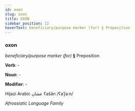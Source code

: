```yaml
---
id: oxon
slug: oxon
title: OXON
sidebar_position: 12
hoverText: beneficiary/purpose marker (for) § Preposition
---
```


### oxon

*beneficiary/purpose marker (for)* **§** Preposition

**Verb**: -

**Noun**: -

**Modifier**: -

Hijazi Arabic عشان ʕašān /ʕaˈʃaːn/

*Afroasiatic Language Family*